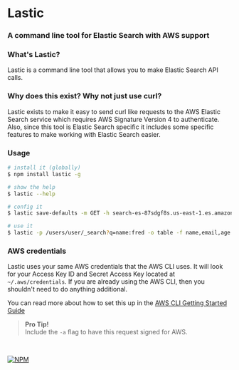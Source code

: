 # Lastic

### A command line tool for Elastic Search with AWS support

### What's Lastic?

Lastic is a command line tool that allows you to make Elastic Search API calls.  

### Why does this exist?  Why not just use curl?

Lastic exists to make it easy to send curl like requests to the AWS Elastic Search service which requires AWS Signature Version 4 to authenticate. Also, since this tool is Elastic Search specific it includes some specific features to make working with Elastic Search easier.

### Usage

```sh
# install it (globally)
$ npm install lastic -g

# show the help
$ lastic --help

# config it
$ lastic save-defaults -m GET -h search-es-87sdgf8s.us-east-1.es.amazonaws.com -s https -a

# use it
$ lastic -p /users/user/_search?q=name:fred -o table -f name,email,age

```


### AWS credentials

Lastic uses your same AWS credentials that the AWS CLI uses. It will look for your Access Key ID and Secret Access Key located at ``~/.aws/credentials``.  If you are already using the AWS CLI, then you shouldn't need to do anything additional.

You can read more about how to set this up in the [AWS CLI Getting Started Guide](http://docs.aws.amazon.com/cli/latest/userguide/cli-chap-getting-started.html)


> **Pro Tip!**  
>    Include the ``-a`` flag to have this request signed for AWS.




<br/>

[![NPM](https://nodei.co/npm/lastic.png?downloads=true)](https://www.npmjs.com/package/lastic)

